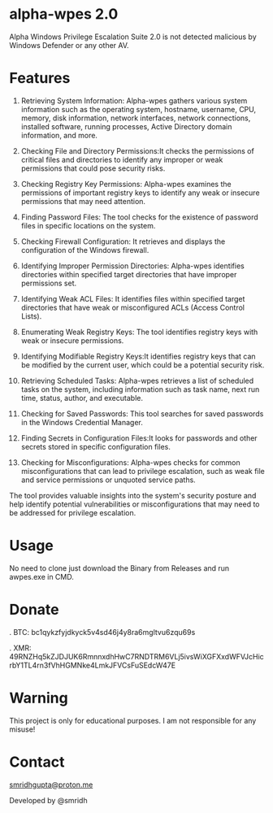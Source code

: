 # alpha-wpes 2.0

Alpha Windows Privilege Escalation Suite 2.0 is not detected malicious by Windows Defender or any other AV.

# Features

1. Retrieving System Information: Alpha-wpes gathers various system information such as the operating system, hostname, username, CPU, memory, disk information, network interfaces, network connections, installed software, running processes, Active Directory domain information, and more.

2. Checking File and Directory Permissions:It checks the permissions of critical files and directories to identify any improper or weak permissions that could pose security risks.

3. Checking Registry Key Permissions: Alpha-wpes examines the permissions of important registry keys to identify any weak or insecure permissions that may need attention.

4. Finding Password Files: The tool checks for the existence of password files in specific locations on the system.

5. Checking Firewall Configuration: It retrieves and displays the configuration of the Windows firewall.

6. Identifying Improper Permission Directories: Alpha-wpes identifies directories within specified target directories that have improper permissions set.

7. Identifying Weak ACL Files: It identifies files within specified target directories that have weak or misconfigured ACLs (Access Control Lists).

8. Enumerating Weak Registry Keys: The tool identifies registry keys with weak or insecure permissions.

9. Identifying Modifiable Registry Keys:It identifies registry keys that can be modified by the current user, which could be a potential security risk.

10. Retrieving Scheduled Tasks: Alpha-wpes retrieves a list of scheduled tasks on the system, including information such as task name, next run time, status, author, and executable.

11. Checking for Saved Passwords: This tool searches for saved passwords in the Windows Credential Manager.

12. Finding Secrets in Configuration Files:It looks for passwords and other secrets stored in specific configuration files.

13. Checking for Misconfigurations: Alpha-wpes checks for common misconfigurations that can lead to privilege escalation, such as weak file and service permissions or unquoted service paths.

The tool provides valuable insights into the system's security posture and help identify potential vulnerabilities or misconfigurations that may need to be addressed for privilege escalation.


# Usage

No need to clone just download the Binary from Releases and run awpes.exe in CMD.

# Donate

. BTC: bc1qykzfyjdkyck5v4sd46j4y8ra6mgltvu6zqu69s

. XMR: 49RNZHq5kZJDJUK6RmnnxdhHwC7RNDTRM6VLj5ivsWiXGFXxdWFVJcHicrbY1TL4rn3fVhHGMNke4LmkJFVCsFuSEdcW47E

# Warning

This project is only for educational purposes. I am not responsible for any misuse!

# Contact
smridhgupta@proton.me

Developed by @smridh
